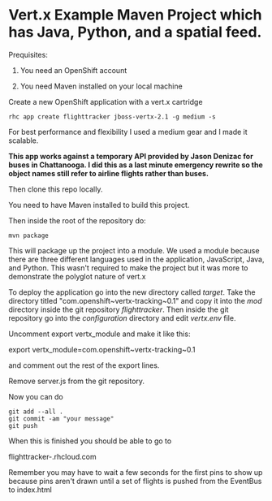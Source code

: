 # Vert.x Example Maven Project which has Java, Python, and a spatial feed.

Prequisites:
1) You need an OpenShift account

2) You need Maven installed on your local machine

Create a new OpenShift application with a vert.x cartridge

    rhc app create flighttracker jboss-vertx-2.1 -g medium -s

For best performance and flexibility I used a medium gear and I made it scalable.

**This app works against a temporary API provided by Jason Denizac for buses in Chattanooga.
I did this as a last minute emergency rewrite so the object names still refer to airline flights
rather than buses.** 


Then clone this repo locally.

You need to have Maven installed to build this project.

Then inside the root of the repository do:

    mvn package

This will package up the project into a module. We used a module because there are three
different languages used in the application, JavaScript, Java, and Python. This wasn't required to make
the project but it was more to demonstrate the polyglot nature of vert.x

To deploy the application go into the new directory called _target_. Take the
directory titled "com.openshift~vertx-tracking~0.1" and copy it into the _mod_ directory inside the
git repository _flighttracker_. Then inside the git repository go into the _configuration_ directory
and edit _vertx.env_ file.

Uncomment export vertx_module and make it like this:

  export vertx_module=com.openshift~vertx-tracking~0.1

and comment out the rest of the export lines.

Remove server.js from the git repository.

Now you can do

    git add --all .
    git commit -am "your message"
    git push

When this is finished you should be able to go to

flighttracker-<yourdomain>.rhcloud.com

Remember you may have to wait a few seconds for the first pins to show up because pins aren't drawn
until a set of flights is pushed from the EventBus to index.html
